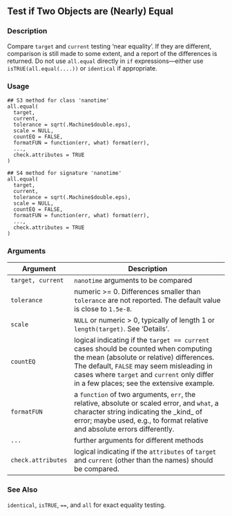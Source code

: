 ## Test if Two Objects are (Nearly) Equal

### Description

Compare `target` and `current` testing ‘near equality’. If they are
different, comparison is still made to some extent, and a report of the
differences is returned. Do not use `all.equal` directly in `if`
expressions—either use `isTRUE(all.equal(....))` or `identical` if
appropriate.

### Usage

    ## S3 method for class 'nanotime'
    all.equal(
      target,
      current,
      tolerance = sqrt(.Machine$double.eps),
      scale = NULL,
      countEQ = FALSE,
      formatFUN = function(err, what) format(err),
      ...,
      check.attributes = TRUE
    )

    ## S4 method for signature 'nanotime'
    all.equal(
      target,
      current,
      tolerance = sqrt(.Machine$double.eps),
      scale = NULL,
      countEQ = FALSE,
      formatFUN = function(err, what) format(err),
      ...,
      check.attributes = TRUE
    )

### Arguments

| Argument           | Description                                                                                                                                                                                                                                                              |
|--------------------|--------------------------------------------------------------------------------------------------------------------------------------------------------------------------------------------------------------------------------------------------------------------------|
| `target, current`  | `nanotime` arguments to be compared                                                                                                                                                                                                                                      |
| `tolerance`        | numeric \>= 0. Differences smaller than `tolerance` are not reported. The default value is close to `1.5e-8`.                                                                                                                                                            |
| `scale`            | `NULL` or numeric \> 0, typically of length 1 or `length(target)`. See ‘Details’.                                                                                                                                                                                        |
| `countEQ`          | logical indicating if the `target == current` cases should be counted when computing the mean (absolute or relative) differences. The default, `FALSE` may seem misleading in cases where `target` and `current` only differ in a few places; see the extensive example. |
| `formatFUN`        | a `function` of two arguments, `err`, the relative, absolute or scaled error, and `what`, a character string indicating the \_kind\_ of error; maybe used, e.g., to format relative and absolute errors differently.                                                     |
| `...`              | further arguments for different methods                                                                                                                                                                                                                                  |
| `check.attributes` | logical indicating if the `attributes` of `target` and `current` (other than the names) should be compared.                                                                                                                                                              |

### See Also

`identical`, `isTRUE`, `==`, and `all` for exact equality testing.
